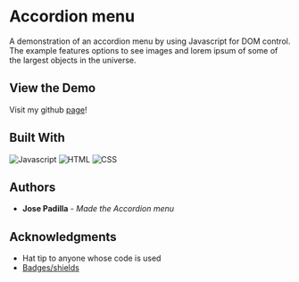 # Accordion menu
A demonstration of an accordion menu by using Javascript for DOM control. The example features options to see images and lorem ipsum of some of the largest objects in the universe.
    
## View the Demo
    
Visit my github [page](https://jpadillacoding.github.io/Accordion-Menu/)!


## Built With

![Javascript](https://img.shields.io/badge/JavaScript-323330?style=for-the-badge&logo=javascript&logoColor=F7DF1E)
![HTML](https://img.shields.io/badge/HTML5-E34F26?style=for-the-badge&logo=html5&logoColor=white)
![CSS](https://img.shields.io/badge/CSS3-1572B6?style=for-the-badge&logo=css3&logoColor=white)
## Authors

  - **Jose Padilla** - *Made the Accordion menu* 

## Acknowledgments

  - Hat tip to anyone whose code is used
  - [Badges/shields](https://github.com/alexandresanlim/Badges4-README.md-Profile)

